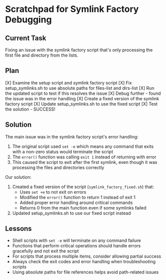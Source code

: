 # Scratchpad for Symlink Factory Debugging

## Current Task
Fixing an issue with the symlink factory script that's only processing the first file and directory from the lists.

## Plan
[X] Examine the setup script and symlink factory script
[X] Fix setup_symlinks.sh to use absolute paths for files-list and dirs-list
[X] Run the updated script to test if this resolves the issue
[X] Debug further - found the issue was in the error handling
[X] Create a fixed version of the symlink factory script
[X] Update setup_symlinks.sh to use the fixed script
[X] Test the solution - SUCCESS!

## Solution
The main issue was in the symlink factory script's error handling:
1. The original script used `set -e` which means any command that exits with a non-zero status would terminate the script
2. The `error()` function was calling `exit 1` instead of returning with error
3. This caused the script to exit after the first symlink, even though it was processing the files and directories correctly

Our solution:
1. Created a fixed version of the script (`symlink_factory_fixed.sh`) that:
   - Uses `set +e` to not exit on errors
   - Modified the `error()` function to return 1 instead of exit 1
   - Added proper error handling around critical commands
   - Returns 0 from the main function even if some symlinks failed
2. Updated setup_symlinks.sh to use our fixed script instead

## Lessons
- Shell scripts with `set -e` will terminate on any command failure
- Functions that perform critical operations should handle errors gracefully and not exit the script
- For scripts that process multiple items, consider allowing partial success
- Always check the exit codes and error handling when troubleshooting scripts
- Using absolute paths for file references helps avoid path-related issues
